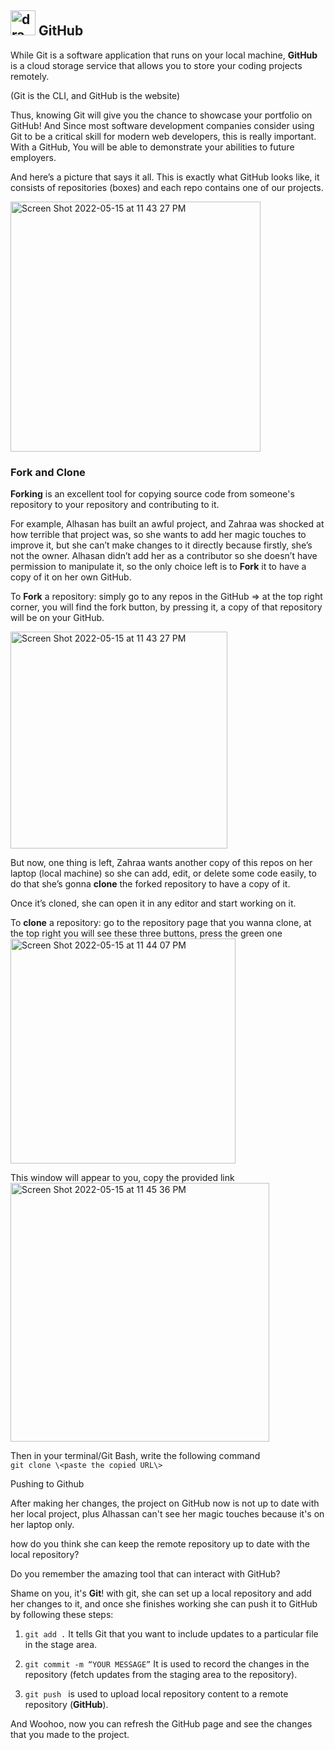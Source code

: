 ## <img src="https://user-images.githubusercontent.com/66907264/168492868-473ad65c-dde0-4b2d-ac27-527fd082abe4.png" alt="drawing" width="40"/> GitHub 

While Git is a software application that runs on your local machine,
**GitHub** is a cloud storage service that allows you to store your
coding projects remotely.

(Git is the CLI, and GitHub is the website)

Thus, knowing Git will give you the chance to showcase your portfolio on
GitHub\! And Since most software development companies consider using
Git to be a critical skill for modern web developers, this is really
important. With a GitHub, You will be able to demonstrate your abilities
to future employers.

And here’s a picture that says it all. This is exactly what GitHub looks
like, it consists of repositories (boxes) and each repo contains one of
our projects.


<img width="400" alt="Screen Shot 2022-05-15 at 11 43 27 PM" src="https://user-images.githubusercontent.com/66907264/168492907-9b1fc3e9-79c6-431c-9f48-2d7451dcc9d2.jpg">

### Fork and Clone

**Forking** is an excellent tool for copying source code from someone's
repository to your repository and contributing to it.

For example, Alhasan has built an awful project, and Zahraa was shocked
at how terrible that project was, so she wants to add her magic touches
to improve it, but she can’t make changes to it directly because
firstly, she’s not the owner. Alhasan didn’t add her as a contributor so
she doesn’t have permission to manipulate it, so the only choice left is
to **Fork** it to have a copy of it on her own GitHub.

To **Fork** a repository: simply go to any repos in the GitHub =\> at
the top right corner, you will find the fork button, by pressing it, a
copy of that repository will be on your GitHub.

<img width="347" alt="Screen Shot 2022-05-15 at 11 43 27 PM" src="https://user-images.githubusercontent.com/66907264/168493031-5df3326c-d5be-47d6-b583-cb0f77a32bcc.png">

But now, one thing is left, Zahraa wants another copy of this repos on
her laptop (local machine) so she can add, edit, or delete some code
easily, to do that she’s gonna **clone** the forked repository to have a
copy of it.

Once it’s cloned, she can open it in any editor and start working on it.

To **clone** a repository: go to the repository page that you wanna
clone, at the top right you will see these three buttons, press the
green one
<br />
<img width="360" alt="Screen Shot 2022-05-15 at 11 44 07 PM" src="https://user-images.githubusercontent.com/66907264/168493042-1e92e3e8-a103-4868-9ce7-66196bac3401.png">

This window will appear to you, copy the provided link
<br />
<img width="414" alt="Screen Shot 2022-05-15 at 11 45 36 PM" src="https://user-images.githubusercontent.com/66907264/168493092-f0a67051-5c64-482a-96eb-5d9d6435bdc8.png">

Then in your terminal/Git Bash, write the following command  
`git clone \<paste the copied URL\>`

Pushing to Github

After making her changes, the project on GitHub now is not up to date
with her local project, plus Alhassan can't see her magic touches
because it's on her laptop only.

how do you think she can keep the remote repository up to date with the
local repository?

Do you remember the amazing tool that can interact with GitHub?

Shame on you, it's **Git**\! with git, she can set up a local repository
and add her changes to it, and once she finishes working she can push it
to GitHub by following these steps:

1. `git add .`
It tells Git that you want to include updates to a particular file in the stage area.

2. `git commit -m “YOUR MESSAGE”`
It is used to record the changes in the repository (fetch updates from the staging area to the repository).

3. `git push `
is used to upload local repository content to a remote repository (**GitHub**).

And Woohoo, now you can refresh the GitHub page and see the changes
that you made to the project.
